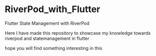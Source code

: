 # RiverPod_with_Flutter
Flutter State Management with RiverPod

Here I have made this repository to showcase my knowledge towards riverpod and statemanagement in flutter

hope you will find something interesting in this 
